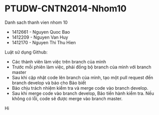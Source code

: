 ﻿# PTUDW-CNTN2014-Nhom10
Danh sach thanh vien nhom 10
* 1412661 - Nguyen Quoc Bao
* 1412209 - Nguyen Van Huy
* 1412170 - Nguyen Thi Thu Hien

Luật sử dụng Github:
- Các thành viên làm việc trên branch của mình
- Trước mỗi phiên làm việc, phải đồng bộ branch của mình với branch master
- Sau khi cập nhật code lên branch của mình, tạo một pull request đến branch develop và báo cho Bảo biết
- Bảo chịu trách nhiệm kiểm tra và merge code vào branch develop.
- Sau khi merge code vào branch develop, Bảo tiến hành kiểm tra. Nếu không có lỗi, code sẽ được merge vào branch master.

Hi
